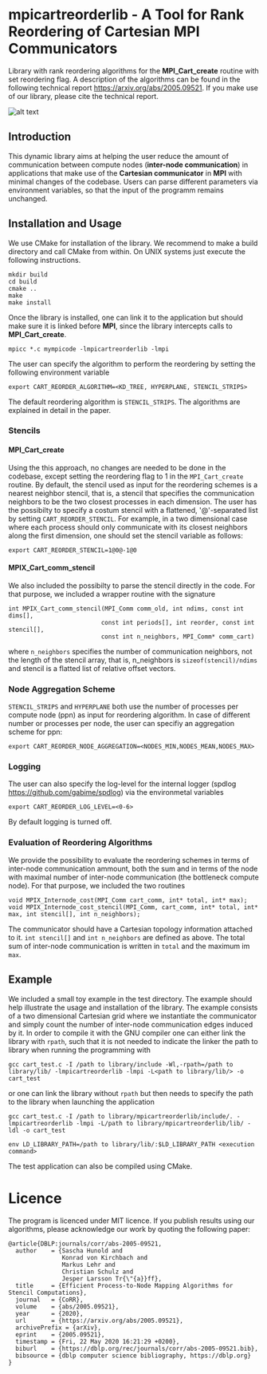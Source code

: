 # mpicartreorderlib - A Tool for Rank Reordering of Cartesian MPI Communicators
Library with rank reordering algorithms for the **MPI_Cart_create** routine with set reordering flag. A description of the algorithms can be found in the following technical report https://arxiv.org/abs/2005.09521. If you make use of our library, please cite the technical report.

![alt text](https://github.com/konradvonkirchbach/mpicartreorderlib/blob/master/images/motivational_example-1.png "Motivational Example")

## Introduction
This dynamic library aims at helping the user reduce the amount of communication between compute nodes (**inter-node communication**) in applications that make use of the **Cartesian communicator** in **MPI** with minimal changes of the codebase. Users can parse different parameters via environment variables, so that the input of the programm remains unchanged.

## Installation and Usage
We use CMake for installation of the library. We recommend to make a build directory and call CMake from within. On UNIX systems just execute the following instructions.
```
mkdir build
cd build
cmake ..
make
make install
```
Once the library is installed, one can link it to the application but should make sure it is linked before **MPI**, since the library intercepts calls to **MPI_Cart_create**.

```mpicc *.c mympicode -lmpicartreorderlib -lmpi```

The user can specify the algorithm to perform the reordering by setting the following environment variable

```export CART_REORDER_ALGORITHM=<KD_TREE, HYPERPLANE, STENCIL_STRIPS>```

The default reordering algorithm is `STENCIL_STRIPS`. The algorithms are explained in detail in the paper.

### Stencils 
#### **MPI_Cart_create**
Using the this approach, no changes are needed to be done in the codebase, except setting the reordering flag to 1 in the `MPI_Cart_create` routine. By default, the stencil used as input for the reordering schemes is a nearest neighbor stencil, that is, a stencil that specifies the communication neighbors to be the two closest processes in each dimension. The user has the possibilty to specify a costum stencil with a flattened, '@'-separated list by setting `CART_REORDER_STENCIL`. For example, in a two dimensional case where each process should only communicate with its closest neighbors along the first dimension, one should set the stencil variable as follows:

```
export CART_REORDER_STENCIL=1@0@-1@0
```

#### **MPIX_Cart_comm_stencil**
We also included the possibilty to parse the stencil directly in the code. For that purpose, we included a wrapper routine with the signature

```
int MPIX_Cart_comm_stencil(MPI_Comm comm_old, int ndims, const int dims[],
                          const int periods[], int reorder, const int stencil[],
                          const int n_neighbors, MPI_Comm* comm_cart)
```

where `n_neighbors` specifies the number of communication neighbors, not the length of the stencil array, that is, n_neighbors is `sizeof(stencil)/ndims` and stencil is a flatted list of relative offset vectors.

### Node Aggregation Scheme

`STENCIL_STRIPS` and `HYPERPLANE` both use the number of processes per compute node (ppn) as input for reordering algorithm. In case of different number or processes per node, the user can specifiy an aggregation scheme for ppn:

```
export CART_REORDER_NODE_AGGREGATION=<NODES_MIN,NODES_MEAN,NODES_MAX>
```

### Logging

The user can also specify the log-level for the internal logger (spdlog https://github.com/gabime/spdlog) via the environmetal variables

```
export CART_REORDER_LOG_LEVEL=<0-6>
```

By default logging is turned off.

### Evaluation of Reordering Algorithms

We provide the possibility to evaluate the reordering schemes in terms of inter-node communication ammount, both the sum and in terms of the node with maximal number of inter-node communication (the bottleneck compute node). For that purpose, we included the two routines

```
void MPIX_Internode_cost(MPI_Comm cart_comm, int* total, int* max);
void MPIX_Internode_cost_stencil(MPI_Comm, cart_comm, int* total, int* max, int stencil[], int n_neighbors);
```

The communicator should have a Cartesian topology information attached to it. `int stencil[]` and `int n_neighbors` are defined as above. The total sum of inter-node communication is written in `total` and the maximum im `max`.

## Example

We included a small toy example in the test directory. The example should help illustrate the usage and installation of the library. The example consists of a two dimensional Cartesian grid where we instantiate the communicator and simply count the number of inter-node communication edges induced by it.
In order to compile it with the GNU compiler one can either link the library with `rpath`, such that it is not needed to indicate the linker the path to library when running the programming with

```
gcc cart_test.c -I /path to library/include -Wl,-rpath=/path to library/lib/ -lmpicartreorderlib -lmpi -L<path to library/lib/> -o cart_test
```

or one can link the library without `rpath` but then needs to specify the path to the library when launching the application

```
gcc cart_test.c -I /path to library/mpicartreorderlib/include/. -lmpicartreorderlib -lmpi -L/path to library/mpicartreorderlib/lib/ -ldl -o cart_test

env LD_LIBRARY_PATH=/path to library/lib/:$LD_LIBRARY_PATH <execution command>
```
The test application can also be compiled using CMake.

Licence
=====
The program is licenced under MIT licence.
If you publish results using our algorithms, please acknowledge our work by quoting the following paper:

```
@article{DBLP:journals/corr/abs-2005-09521,
  author    = {Sascha Hunold and
               Konrad von Kirchbach and
               Markus Lehr and
               Christian Schulz and
               Jesper Larsson Tr{\"{a}}ff},
  title     = {Efficient Process-to-Node Mapping Algorithms for Stencil Computations},
  journal   = {CoRR},
  volume    = {abs/2005.09521},
  year      = {2020},
  url       = {https://arxiv.org/abs/2005.09521},
  archivePrefix = {arXiv},
  eprint    = {2005.09521},
  timestamp = {Fri, 22 May 2020 16:21:29 +0200},
  biburl    = {https://dblp.org/rec/journals/corr/abs-2005-09521.bib},
  bibsource = {dblp computer science bibliography, https://dblp.org}
}
```
